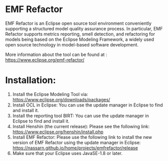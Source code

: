 # EMF Refactor
EMF Refactor is an Eclipse open source tool environment conveniently supporting a structured model quality assurance process. In particular, EMF Refactor supports metrics reporting, smell detection, and refactoring for models being based on the Eclipse Modeling Framework, a widely used open source technology in model-based software development.

More information about the tool can be found at : https://www.eclipse.org/emf-refactor/


# Installation:
1.	Install the Eclipse Modeling Tool via: https://www.eclipse.org/downloads/packages/
2.	Install OCL in Eclipse: You can use the update manager in Eclipse to find and install it.
3.	Install the reporting tool BIRT: You can use the update manager in Eclipse to find and install it.
4.	Install Henshin (the current release): Please see the following link: https://www.eclipse.org/henshin/install.php
5.	Install EMF Refactor: Please use the following link to install the new version of EMF Refactor using the update manager in Eclipse: https://nassarn.github.io/home/projects/emfrefactor/release
6.	Make sure that your Eclipse uses JavaSE-1.8 or later.

